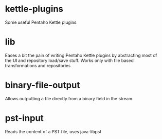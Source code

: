 # kettle-plugins
Some useful Pentaho Kettle plugins

lib
========
Eases a bit the pain of writing Pentaho Kettle plugins by abstracting most of the UI and repository load/save stuff.
Works only with file based transformations and repositories

binary-file-output
========
Allows outputting a file directly from a binary field in the stream

pst-input
========
Reads the content of a PST file, uses java-libpst
